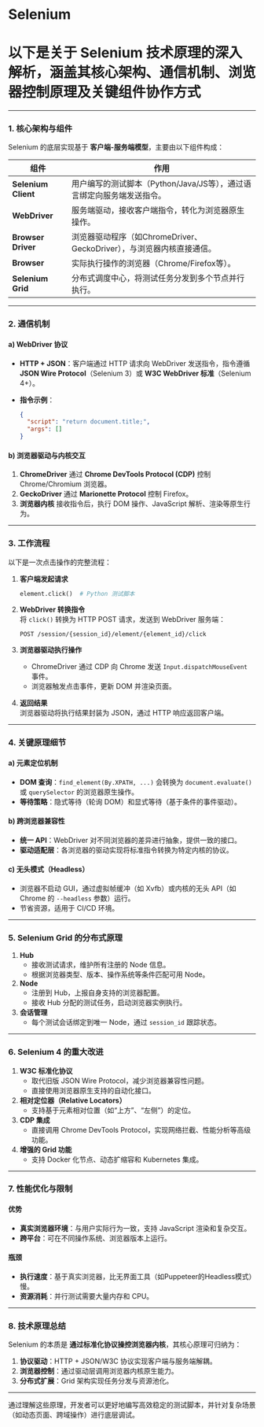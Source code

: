 # Selenium

# 以下是关于 **Selenium 技术原理**的深入解析，涵盖其核心架构、通信机制、浏览器控制原理及关键组件协作方式

---

### **1. 核心架构与组件**

Selenium 的底层实现基于 **客户端-服务端模型**，主要由以下组件构成：

| 组件                | 作用                                                                 |
|---------------------|--------------------------------------------------------------------|
| **Selenium Client** | 用户编写的测试脚本（Python/Java/JS等），通过语言绑定向服务端发送指令。          |
| **WebDriver**       | 服务端驱动，接收客户端指令，转化为浏览器原生操作。                             |
| **Browser Driver**  | 浏览器驱动程序（如ChromeDriver、GeckoDriver），与浏览器内核直接通信。          |
| **Browser**         | 实际执行操作的浏览器（Chrome/Firefox等）。                                 |
| **Selenium Grid**   | 分布式调度中心，将测试任务分发到多个节点并行执行。                             |

---

### **2. 通信机制**

#### **a) WebDriver 协议**

- **HTTP + JSON**：客户端通过 HTTP 请求向 WebDriver 发送指令，指令遵循 **JSON Wire Protocol**（Selenium 3）或 **W3C WebDriver 标准**（Selenium 4+）。
- **指令示例**：

  ```json
  {
    "script": "return document.title;",
    "args": []
  }
  ```

#### **b) 浏览器驱动与内核交互**

1. **ChromeDriver** 通过 **Chrome DevTools Protocol (CDP)** 控制 Chrome/Chromium 浏览器。
2. **GeckoDriver** 通过 **Marionette Protocol** 控制 Firefox。
3. **浏览器内核** 接收指令后，执行 DOM 操作、JavaScript 解析、渲染等原生行为。

---

### **3. 工作流程**

以下是一次点击操作的完整流程：

1. **客户端发起请求**  

   ```python
   element.click()  # Python 测试脚本
   ```

2. **WebDriver 转换指令**  
   将 `click()` 转换为 HTTP POST 请求，发送到 WebDriver 服务端：

   ```
   POST /session/{session_id}/element/{element_id}/click
   ```

3. **浏览器驱动执行操作**  
   - ChromeDriver 通过 CDP 向 Chrome 发送 `Input.dispatchMouseEvent` 事件。
   - 浏览器触发点击事件，更新 DOM 并渲染页面。
4. **返回结果**  
   浏览器驱动将执行结果封装为 JSON，通过 HTTP 响应返回客户端。

---

### **4. 关键原理细节**

#### **a) 元素定位机制**

- **DOM 查询**：`find_element(By.XPATH, ...)` 会转换为 `document.evaluate()` 或 `querySelector` 的浏览器原生操作。
- **等待策略**：隐式等待（轮询 DOM）和显式等待（基于条件的事件驱动）。

#### **b) 跨浏览器兼容性**

- **统一 API**：WebDriver 对不同浏览器的差异进行抽象，提供一致的接口。
- **驱动适配层**：各浏览器的驱动实现将标准指令转换为特定内核的协议。

#### **c) 无头模式（Headless）**

- 浏览器不启动 GUI，通过虚拟帧缓冲（如 Xvfb）或内核的无头 API（如 Chrome 的 `--headless` 参数）运行。
- 节省资源，适用于 CI/CD 环境。

---

### **5. Selenium Grid 的分布式原理**

1. **Hub**  
   - 接收测试请求，维护所有注册的 Node 信息。
   - 根据浏览器类型、版本、操作系统等条件匹配可用 Node。
2. **Node**  
   - 注册到 Hub，上报自身支持的浏览器配置。
   - 接收 Hub 分配的测试任务，启动浏览器实例执行。
3. **会话管理**  
   - 每个测试会话绑定到唯一 Node，通过 `session_id` 跟踪状态。

---

### **6. Selenium 4 的重大改进**

1. **W3C 标准化协议**  
   - 取代旧版 JSON Wire Protocol，减少浏览器兼容性问题。
   - 直接使用浏览器原生支持的自动化接口。
2. **相对定位器（Relative Locators）**  
   - 支持基于元素相对位置（如“上方”、“左侧”）的定位。
3. **CDP 集成**  
   - 直接调用 Chrome DevTools Protocol，实现网络拦截、性能分析等高级功能。
4. **增强的 Grid 功能**  
   - 支持 Docker 化节点、动态扩缩容和 Kubernetes 集成。

---

### **7. 性能优化与限制**

#### **优势**

- **真实浏览器环境**：与用户实际行为一致，支持 JavaScript 渲染和复杂交互。
- **跨平台**：可在不同操作系统、浏览器版本上运行。

#### **瓶颈**

- **执行速度**：基于真实浏览器，比无界面工具（如Puppeteer的Headless模式）慢。
- **资源消耗**：并行测试需要大量内存和 CPU。

---

### **8. 技术原理总结**

Selenium 的本质是 **通过标准化协议操控浏览器内核**，其核心原理可归纳为：

1. **协议驱动**：HTTP + JSON/W3C 协议实现客户端与服务端解耦。
2. **浏览器控制**：通过驱动层调用浏览器内核原生能力。
3. **分布式扩展**：Grid 架构实现任务分发与资源池化。

---

通过理解这些原理，开发者可以更好地编写高效稳定的测试脚本，并针对复杂场景（如动态页面、跨域操作）进行底层调试。
